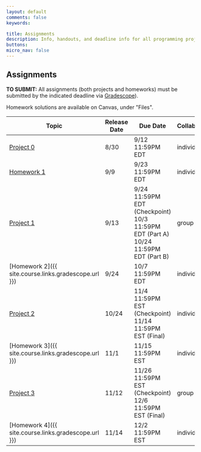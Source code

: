 ```yaml
---
layout: default
comments: false
keywords:

title: Assignments
description: Info, handouts, and deadline info for all programming projects and homeworks in the course.
buttons:
micro_nav: false
---
```


## Assignments

**TO SUBMIT:** All assignments (both projects and homeworks) must be submitted by the indicated deadline via [Gradescope](https://www.gradescope.com/courses/833387)).

Homework solutions are available on Canvas, under "Files".

<!-- [Rubric](https://drive.google.com/file/d/1ArH2SVlo3DaVh7y2dW6AlosncBSMnGdT/view?usp=sharing) for project manual grading -->

| Topic                                     | Release Date | Due Date          | Collaboration | Other Info |
|-------------------------------------------|--------------|-------------------|---------------|------------|
| [Project 0](https://classroom.github.com/a/hSiUMLgb)                             | 8/30         | 9/12 11:59PM EDT  | individual     | 9% of course grade |
| [Homework 1](https://www.gradescope.com/courses/833387/assignments/4918594)                            | 9/9          | 9/23 11:59PM EDT  | individual     |            |
| [Project 1](https://classroom.github.com/a/GrA5CHis)                             | 9/13          | 9/24 11:59PM EDT (Checkpoint) <br> 10/3 11:59PM EDT (Part A) <br> 10/24 11:59PM EDT (Part B)| group of 2  | 15% of course grade |
| [Homework 2]({{ site.course.links.gradescope.url }})                            | 9/24          | 10/7 11:59PM EDT | individual      |            |
| [Project 2](https://classroom.github.com/a/PH9yExxR)                             | 10/24          | 11/4 11:59PM EST (Checkpoint) <br> 11/14 11:59PM EST (Final) | individual  | 11% of course grade |
| [Homework 3]({{ site.course.links.gradescope.url }})                            |    11/1      | 11/15 11:59PM EST | individual      |            |
| [Project 3]()                             | 11/12          | 11/26 11:59PM EST (Checkpoint) <br> 12/6 11:59PM EST (Final) | group of 2  | 10% of course grade |
| [Homework 4]({{ site.course.links.gradescope.url }})                            |          11/14          | 12/2 11:59PM EST | individual      |            |
